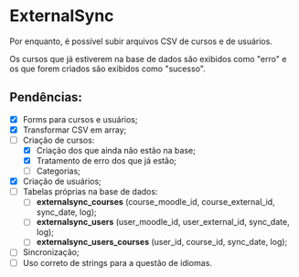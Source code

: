 # ExternalSync

Por enquanto, é possível subir arquivos CSV de cursos e de usuários.

Os cursos que já estiverem na base de dados são exibidos como "erro" e os que forem criados são exibidos como "sucesso".

## Pendências:
- [X] Forms para cursos e usuários;
- [X] Transformar CSV em array;
- [ ] Criação de cursos:
  - [X] Criação dos que ainda não estão na base;
  - [X] Tratamento de erro dos que já estão;
  - [ ] Categorias;
- [X] Criação de usuários;
- [ ] Tabelas próprias na base de dados:
  - [ ] **externalsync_courses** (course_moodle_id, course_external_id, sync_date, log);
  - [ ] **externalsync_users** (user_moodle_id, user_external_id, sync_date, log);
  - [ ] **externalsync_users_courses** (user_id, course_id, sync_date, log);
- [ ] Sincronização;
- [ ] Uso correto de strings para a questão de idiomas.